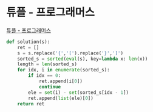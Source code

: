 # 튜플 - 프로그래머스

[튜플 - 프로그래머스](https://programmers.co.kr/learn/courses/30/lessons/64065)

```py
def solution(s):
    ret = []
    s = s.replace('{','[').replace('}',']')
    sorted_s = sorted(eval(s), key=lambda x: len(x))
    length = len(sorted_s)
    for idx, i in enumerate(sorted_s):
        if idx == 0:
            ret.append(i[0])
            continue
        ele = set(i) - set(sorted_s[idx - 1])
        ret.append(list(ele)[0])
    return ret
```
